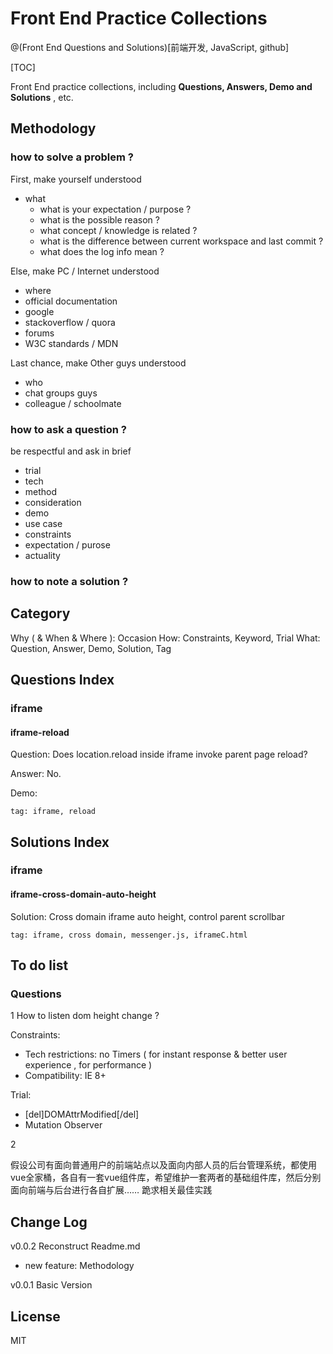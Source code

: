 # Front End Practice Collections 

@(Front End Questions and Solutions)[前端开发, JavaScript, github]

[TOC]

Front End practice collections, including **Questions,  Answers, Demo and Solutions** , etc.

## Methodology

### how to solve a  problem ?

First, make yourself understood

- what 
  - what is your expectation / purpose ? 
  - what is the possible reason ?
  - what concept / knowledge is related ? 
  - what is the difference between current workspace and last commit ?
  - what does the log info mean ? 

Else, make PC / Internet understood

- where
 - official documentation
 - google 
 - stackoverflow / quora
 - forums
 - W3C standards / MDN


Last chance, make Other guys understood

- who
 - chat groups guys
 - colleague / schoolmate


### how to ask a question ?

be respectful and ask in brief 

- trial 
 - tech
 - method
 - consideration
- demo
- use case 
- constraints
- expectation / purose
- actuality

### how to note a solution ?


## Category 

Why ( & When & Where ): Occasion
How: Constraints, Keyword, Trial
What: Question, Answer, Demo, Solution, Tag 

## Questions Index

### iframe

#### iframe-reload 

Question:  Does location.reload inside iframe invoke parent page reload?

Answer:  No. 

Demo: 

`tag: iframe, reload`


## Solutions Index

### iframe 

#### iframe-cross-domain-auto-height

Solution: Cross domain iframe auto height, control parent scrollbar

`tag: iframe, cross domain, messenger.js, iframeC.html`



## To do list

### Questions

1 How to listen dom height change ?

Constraints: 

- Tech restrictions: no Timers ( for instant response & better user experience , for performance )
- Compatibility: IE 8+

Trial: 

- [del]DOMAttrModified[/del]
- Mutation Observer


2 

假设公司有面向普通用户的前端站点以及面向内部人员的后台管理系统，都使用vue全家桶，各自有一套vue组件库，希望维护一套两者的基础组件库，然后分别面向前端与后台进行各自扩展…… 跪求相关最佳实践 

## Change Log

v0.0.2 Reconstruct Readme.md

- new feature: Methodology

v0.0.1 Basic Version

## License

MIT
